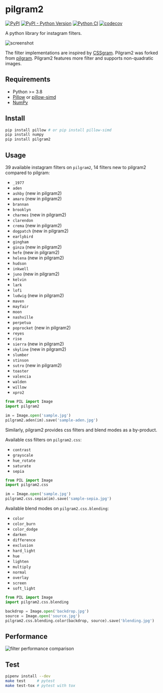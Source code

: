 # pilgram2

[![PyPI](https://img.shields.io/pypi/v/pilgram2.svg)](https://python.org/pypi/pilgram2)
[![PyPI - Python Version](https://img.shields.io/pypi/pyversions/pilgram2.svg)](https://python.org/pypi/pilgram2)
[![Python CI](https://github.com/mgrl/pilgram2/actions/workflows/ci.yml/badge.svg)](https://github.com/mgrl/pilgram2/actions/workflows/ci.yml)
[![codecov](https://codecov.io/gh/mgrl/pilgram2/branch/main/graph/badge.svg)](https://codecov.io/gh/mgrl/pilgram2)

A python library for instagram filters.

![screenshot](https://raw.githubusercontent.com/mgrl/pilgram2/v2/screenshots/screenshot.png)

The filter implementations are inspired by [CSSgram](https://una.im/CSSgram/).
Pilgram2 was forked from [pilgram](https://github.com/akiomik/pilgram).
Pilgram2 features more filter and supports non-quadratic images.

## Requirements

- Python >= 3.8
- [Pillow](https://pillow.readthedocs.io/en/stable/) or [pillow-simd](https://github.com/uploadcare/pillow-simd)
- [NumPy](https://numpy.org)

## Install

```sh
pip install pillow # or pip install pillow-simd
pip install numpy
pip install pilgram2
```

## Usage

39 available instagram filters on `pilgram2`, 14 filters new to pilgram2 compared to pilgram:

- `_1977`
- `aden`
- `ashby` (new in pilgram2)
- `amaro` (new in pilgram2)
- `brannan`
- `brooklyn`
- `charmes` (new in pilgram2)
- `clarendon`
- `crema` (new in pilgram2)
- `dogpatch` (new in pilgram2)
- `earlybird`
- `gingham`
- `ginza` (new in pilgram2)
- `hefe` (new in pilgram2)
- `helena` (new in pilgram2)
- `hudson`
- `inkwell`
- `juno` (new in pilgram2)
- `kelvin`
- `lark`
- `lofi`
- `ludwig` (new in pilgram2)
- `maven`
- `mayfair`
- `moon`
- `nashville`
- `perpetua`
- `poprocket` (new in pilgram2)
- `reyes`
- `rise`
- `sierra` (new in pilgram2)
- `skyline` (new in pilgram2)
- `slumber`
- `stinson`
- `sutro` (new in pilgram2)
- `toaster`
- `valencia`
- `walden`
- `willow`
- `xpro2`

```python
from PIL import Image
import pilgram2

im = Image.open('sample.jpg')
pilgram2.aden(im).save('sample-aden.jpg')
```

Similarly, pilgram2 provides css filters and blend modes as a by-product.

Available css filters on `pilgram2.css`:

- `contrast`
- `grayscale`
- `hue_rotate`
- `saturate`
- `sepia`

```python
from PIL import Image
import pilgram2.css

im = Image.open('sample.jpg')
pilgram2.css.sepia(im).save('sample-sepia.jpg')
```

Available blend modes on `pilgram2.css.blending`:

- `color`
- `color_burn`
- `color_dodge`
- `darken`
- `difference`
- `exclusion`
- `hard_light`
- `hue`
- `lighten`
- `multiply`
- `normal`
- `overlay`
- `screen`
- `soft_light`

```python
from PIL import Image
import pilgram2.css.blending

backdrop = Image.open('backdrop.jpg')
source = Image.open('source.jpg')
pilgram2.css.blending.color(backdrop, source).save('blending.jpg')
```

## Performance

![filter performance comparison](screenshots/filter-performance-comparison.png)

## Test

```sh
pipenv install --dev
make test     # pytest
make test-tox # pytest with tox
```
